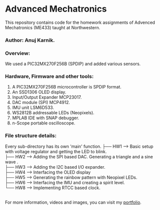 # Advanced Mechatronics
This repository contains code for the homework assignments of Advenced Mechatronics (ME433) taught at Northwestern.

### Author: Anuj Karnik.

### Overview:
We used a PIC32MX270F256B (SPDIP) and added various sensors. <br>

### Hardware, Firmware and other tools:
1. A PIC32MX270F256B microcontroller is SPDIP format.
2. An SSD1306 OLED display.
3. Input/Output Expander MCP23017.
4. DAC module (SPI) MCP4912.
5. IMU unit LSM6D533.
6. WS2812B addressable LEDs (Neopixels).
7. MPLAB IDE with SNAP debugger.
8. n-Scope portable oscilloscope.

### File structure details:
Every sub-directory has its own 'main' function.
├── HW1 --> Basic setup with voltage regulator and getting the LED to blink.<br>
├── HW2 --> Adding the SPI based DAC. Generating a triangle and a sine wave .<br>
├── HW3 --> Adding the I2C based I/O expander.<br>
├── HW4 --> Interfacing the OLED display<br> 
├── HW5 --> Generating the rainbow pattern with Neopixel LEDs.<br>
├── HW6 --> Interfacing the IMU and creating a spirit level.<br>
└── HW8 --> Implementing RTCC based clock.<br><br>

For more information, videos and images, you can visit my [portfolio](https://sites.google.com/u.northwestern.edu/anuj-karnik/projects/advanced-mechatronics).